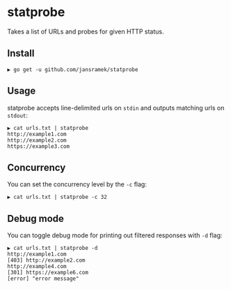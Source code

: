 # statprobe
Takes a list of URLs and probes for given HTTP status.

## Install

```
▶ go get -u github.com/jansramek/statprobe
```

## Usage

statprobe accepts line-delimited urls on `stdin` and outputs matching urls
on `stdout`:

```
▶ cat urls.txt | statprobe
http://example1.com
http://example2.com
https://example3.com
```

## Concurrency

You can set the concurrency level by the `-c` flag:

```
▶ cat urls.txt | statprobe -c 32
```

## Debug mode

You can toggle debug mode for printing out filtered responses with `-d` flag:

```
▶ cat urls.txt | statprobe -d
http://example1.com
[403] http://example2.com
http://example4.com
[301] https://example6.com
[error] "error message"
```
